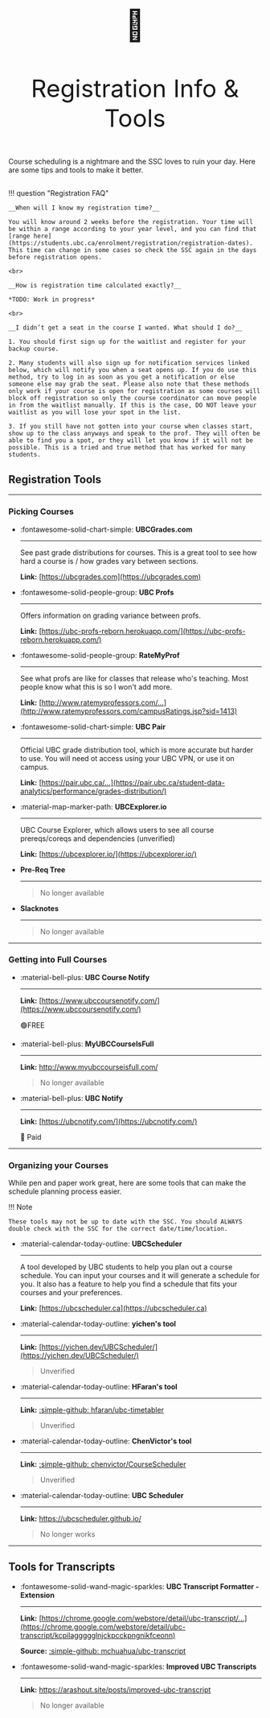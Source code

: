 # 

<p align="center" style="font-size:60px;">📅</p>
<p align="center" style="font-size:48px;">Registration Info & Tools</p>

Course scheduling is a nightmare and the SSC loves to ruin your day. Here are some tips and tools to make it better.

##  	

!!! question "Registration FAQ"

    __When will I know my registration time?__

    You will know around 2 weeks before the registration. Your time will be within a range according to your year level, and you can find that [range here](https://students.ubc.ca/enrolment/registration/registration-dates). This time can change in some cases so check the SSC again in the days before registration opens.

    <br>

    __How is registration time calculated exactly?__

    *TODO: Work in progress*

    <br>

    __I didn’t get a seat in the course I wanted. What should I do?__

    1. You should first sign up for the waitlist and register for your backup course. 

    2. Many students will also sign up for notification services linked below, which will notify you when a seat opens up. If you do use this method, try to log in as soon as you get a notification or else someone else may grab the seat. Please also note that these methods only work if your course is open for registration as some courses will block off registration so only the course coordinator can move people in from the waitlist manually. If this is the case, DO NOT leave your waitlist as you will lose your spot in the list. 

    3. If you still have not gotten into your course when classes start, show up to the class anyways and speak to the prof. They will often be able to find you a spot, or they will let you know if it will not be possible. This is a tried and true method that has worked for many students.


##  Registration Tools

---

### Picking Courses


<div class="grid cards" markdown>

- :fontawesome-solid-chart-simple: __UBCGrades.com__ 

    ---

    See past grade distributions for courses. This is a great tool to see how hard a course is / how grades vary between sections.

    __Link:__ [https://ubcgrades.com](https://ubcgrades.com)

- :fontawesome-solid-people-group: __UBC Profs__

    ---

    Offers information on grading variance between profs.

    __Link:__ [https://ubc-profs-reborn.herokuapp.com/](https://ubc-profs-reborn.herokuapp.com/)

- :fontawesome-solid-people-group: __RateMyProf__

    ---

    See what profs are like for classes that release who's teaching. Most people know what this is so I won't add more.

    __Link:__ [http://www.ratemyprofessors.com/...](http://www.ratemyprofessors.com/campusRatings.jsp?sid=1413)

- :fontawesome-solid-chart-simple: __UBC Pair__

    ---

    Official UBC grade distribution tool, which is more accurate but harder to use. You will need ot access using your UBC VPN, or use it on campus.

    __Link:__ [https://pair.ubc.ca/...](https://pair.ubc.ca/student-data-analytics/performance/grades-distribution/)

- :material-map-marker-path: __UBCExplorer.io__

    ---

    UBC Course Explorer, which allows users to see all course prereqs/coreqs and dependencies (unverified)

    __Link:__ [https://ubcexplorer.io/](https://ubcexplorer.io/)

- **Pre-Req Tree**

    ---
    
    > No longer available

- **Slacknotes**

    ---
    
    > No longer available

</div>

---

### Getting into Full Courses

<div class="grid cards" markdown>

- :material-bell-plus: __UBC Course Notify__

    ---

    __Link:__ [https://www.ubccoursenotify.com/](https://www.ubccoursenotify.com/)

    🟢FREE

- :material-bell-plus: __MyUBCCourseIsFull__

    ---

    __Link:__ http://www.myubccourseisfull.com/

    > No longer available

    

- :material-bell-plus: __UBC Notify__

    ---

    __Link:__ [https://ubcnotify.com/](https://ubcnotify.com/)

    🔴 Paid

</div>


---

### Organizing your Courses

While pen and paper work great, here are some tools that can make the schedule planning process easier. 

!!! Note

    These tools may not be up to date with the SSC. You should ALWAYS double check with the SSC for the correct date/time/location.

<div class="grid cards" markdown>

- :material-calendar-today-outline: __UBCScheduler__

    ---

    A tool developed by UBC students to help you plan out a course schedule. You can input your courses and it will generate a schedule for you. It also has a feature to help you find a schedule that fits your courses and your preferences.

    __Link:__ [https://ubcscheduler.ca](https://ubcscheduler.ca)

- :material-calendar-today-outline: __yichen's tool__

    ---

    __Link:__ [https://yichen.dev/UBCScheduler/](https://yichen.dev/UBCScheduler/)

    > Unverified

    

- :material-calendar-today-outline: **HFaran's tool**

    ---

    __Link:__ [:simple-github: hfaran/ubc-timetabler](https://github.com/hfaran/ubc-timetabler)

    > Unverified

- :material-calendar-today-outline: **ChenVictor's tool**

    ---

    __Link:__ [:simple-github: chenvictor/CourseScheduler](https://github.com/chenvictor/CourseScheduler/releases)

    > Unverified

- :material-calendar-today-outline: __UBC Scheduler__

    ---

    __Link:__ https://ubcscheduler.github.io/

    > No longer works

</div>

---

## Tools for Transcripts

<div class="grid cards" markdown>

- :fontawesome-solid-wand-magic-sparkles: __UBC Transcript Formatter - Extension__

    ---

    __Link:__ [https://chrome.google.com/webstore/detail/ubc-transcript/...](https://chrome.google.com/webstore/detail/ubc-transcript/kcpilaggggglnjckpcckpngnikfceonn)

    __Source:__ [:simple-github: mchuahua/ubc-transcript](https://github.com/mchuahua/ubc-transcript)

- :fontawesome-solid-wand-magic-sparkles: __Improved UBC Transcripts__

    ---

    __Link:__ https://arashout.site/posts/improved-ubc-transcript

    > No longer available

</div>